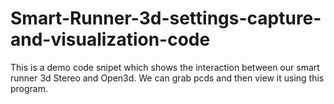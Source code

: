 # Smart-Runner-3d-settings-capture-and-visualization-code
This is a demo code snipet which shows the interaction between our smart runner 3d Stereo and Open3d. We can grab pcds and then view it using this program.
